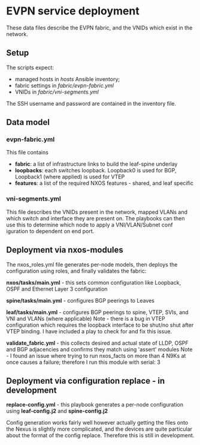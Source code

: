 # EVPN service deployment

These data files describe the EVPN fabric, and the VNIDs which exist in the network.

## Setup

The scripts expect:
* managed hosts in _hosts_ Ansible inventory;
* fabric settings in _fabric/evpn-fabric.yml_
* VNIDs in _fabric/vni-segments.yml_
 
The SSH username and password are contained in the inventory file.

## Data model

### evpn-fabric.yml

This file contains

* **fabric**: a list of infrastructure links to build the leaf-spine underlay
* **loopbacks**: each switches loopback. Loopback0 is used for BGP, Loopback1 (where applied) is used for VTEP
* **features**: a list of the required NXOS features - shared, and leaf specific

### vni-segments.yml

This file describes the VNIDs present in the network, mapped VLANs and which switch and interface they are present on. The playbooks can then use this to determine which node to apply a VNI/VLAN/Subnet conf
iguration to dependent on end port.
                                                                          
                  
## Deployment via nxos-modules

The nxos_roles.yml file generates per-node models, then deploys the configuration using roles, and finally validates the fabric:

**nxos/tasks/main.yml** - this sets common configuration like Loopback, OSPF and Ethernet Layer 3 configuration

**spine/tasks/main.yml** - configures BGP peerings to Leaves

**leaf/tasks/main.yml** - configures BGP peerings to spine, VTEP, SVIs, and VNI and VLANs (where applicable)
  Note - there is a bug in VTEP configuration which requires the loopback interface to be shut/no shut after VTEP binding. I have included a play to check for and fix this issue.

**validate_fabric.yml** - this collects desired and actual state of LLDP, OSPF and BGP adjacencies and confirms they match using 'assert' modules
  Note - I found an issue where trying to run nxos_facts on more than 4 N9Ks at once causes a failure; therefore I run this module with serial: 3
  
## Deployment via configuration replace - in development

**replace-config.yml** - this playbook generates a per-node configuration using **leaf-config.j2** and **spine-config.j2**

Config generation works fairly well however actually getting the files onto the Nexus is slightly more complicated, and the devices are quite particular about the format of the config replace. Therefore this is still in development.

